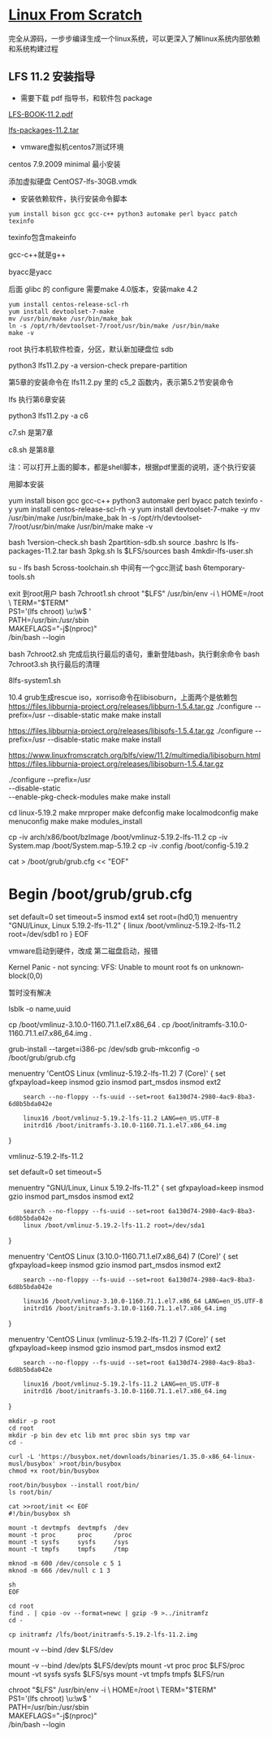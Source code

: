 
# [Linux From Scratch](https://www.linuxfromscratch.org)

完全从源码，一步步编译生成一个linux系统，可以更深入了解linux系统内部依赖和系统构建过程

## LFS 11.2 安装指导

 - 需要下载 pdf 指导书，和软件包 package

[LFS-BOOK-11.2.pdf](https://www.linuxfromscratch.org/lfs/downloads/11.2/LFS-BOOK-11.2.pdf)

[lfs-packages-11.2.tar](https://mirror.download.it/lfs/pub/lfs/lfs-packages/lfs-packages-11.2.tar)


- vmware虚拟机centos7测试环境

centos 7.9.2009 minimal 最小安装

添加虚拟硬盘 CentOS7-lfs-30GB.vmdk

- 安装依赖软件，执行安装命令脚本

`yum install bison gcc gcc-c++ python3 automake perl byacc patch texinfo`

texinfo包含makeinfo

gcc-c++就是g++

byacc是yacc

后面 glibc 的 configure 需要make 4.0版本，安装make 4.2
```
yum install centos-release-scl-rh
yum install devtoolset-7-make
mv /usr/bin/make /usr/bin/make_bak
ln -s /opt/rh/devtoolset-7/root/usr/bin/make /usr/bin/make
make -v
```

root 执行本机软件检查，分区，默认新加硬盘位 sdb

python3 lfs11.2.py -a version-check prepare-partition

第5章的安装命令在 lfs11.2.py 里的 c5_2 函数内，表示第5.2节安装命令

lfs 执行第6章安装

python3 lfs11.2.py -a c6

c7.sh 是第7章

c8.sh 是第8章

注：可以打开上面的脚本，都是shell脚本，根据pdf里面的说明，逐个执行安装

用脚本安装

yum install bison gcc gcc-c++ python3 automake perl byacc patch texinfo -y
yum install centos-release-scl-rh -y
yum install devtoolset-7-make -y
mv /usr/bin/make /usr/bin/make_bak
ln -s /opt/rh/devtoolset-7/root/usr/bin/make /usr/bin/make
make -v

bash 1version-check.sh
bash 2partition-sdb.sh
source .bashrc
ls lfs-packages-11.2.tar
bash 3pkg.sh
ls $LFS/sources
bash 4mkdir-lfs-user.sh

su - lfs
bash 5cross-toolchain.sh
中间有一个gcc测试
bash 6temporary-tools.sh

exit 到root用户
bash 7chroot1.sh
chroot "$LFS" /usr/bin/env -i \
 HOME=/root \
 TERM="$TERM" \
 PS1='(lfs chroot) \u:\w\$ ' \
 PATH=/usr/bin:/usr/sbin \
 MAKEFLAGS="-j$(nproc)" \
 /bin/bash --login

bash 7chroot2.sh
完成后执行最后的语句，重新登陆bash，执行剩余命令
bash 7chroot3.sh
执行最后的清理

8lfs-system1.sh


10.4 grub生成rescue iso，xorriso命令在libisoburn，上面两个是依赖包
https://files.libburnia-project.org/releases/libburn-1.5.4.tar.gz
./configure --prefix=/usr --disable-static
make
make install

https://files.libburnia-project.org/releases/libisofs-1.5.4.tar.gz
./configure --prefix=/usr --disable-static
make
make install


https://www.linuxfromscratch.org/blfs/view/11.2/multimedia/libisoburn.html
https://files.libburnia-project.org/releases/libisoburn-1.5.4.tar.gz

./configure --prefix=/usr              \
            --disable-static           \
            --enable-pkg-check-modules
make
make install


cd linux-5.19.2
make mrproper
make defconfig
make localmodconfig
make menuconfig
make
make modules_install

cp -iv arch/x86/boot/bzImage /boot/vmlinuz-5.19.2-lfs-11.2
cp -iv System.map /boot/System.map-5.19.2
cp -iv .config /boot/config-5.19.2



cat > /boot/grub/grub.cfg << "EOF"
# Begin /boot/grub/grub.cfg
set default=0
set timeout=5
insmod ext4
set root=(hd0,1)
menuentry "GNU/Linux, Linux 5.19.2-lfs-11.2" {
 linux /boot/vmlinuz-5.19.2-lfs-11.2 root=/dev/sdb1 ro
}
EOF

vmware启动到硬件，改成 第二磁盘启动，报错

Kernel Panic - not syncing: VFS: Unable to mount root fs on unknown-block(0,0)

暂时没有解决

lsblk -o name,uuid

cp /boot/vmlinuz-3.10.0-1160.71.1.el7.x86_64 .
cp /boot/initramfs-3.10.0-1160.71.1.el7.x86_64.img .

grub-install --target=i386-pc /dev/sdb
grub-mkconfig -o /boot/grub/grub.cfg

menuentry 'CentOS Linux (vmlinuz-5.19.2-lfs-11.2) 7 (Core)' {
        set gfxpayload=keep
        insmod gzio
        insmod part_msdos
        insmod ext2
        
        search --no-floppy --fs-uuid --set=root 6a130d74-2980-4ac9-8ba3-6d8b5bda042e

        linux16 /boot/vmlinuz-5.19.2-lfs-11.2 LANG=en_US.UTF-8
        initrd16 /boot/initramfs-3.10.0-1160.71.1.el7.x86_64.img
}


vmlinuz-5.19.2-lfs-11.2




set default=0
set timeout=5

menuentry "GNU/Linux, Linux 5.19.2-lfs-11.2" {
        set gfxpayload=keep
        insmod gzio
        insmod part_msdos
        insmod ext2

        search --no-floppy --fs-uuid --set=root 6a130d74-2980-4ac9-8ba3-6d8b5bda042e
        linux /boot/vmlinuz-5.19.2-lfs-11.2 root=/dev/sda1
}

menuentry 'CentOS Linux (3.10.0-1160.71.1.el7.x86_64) 7 (Core)' {
        set gfxpayload=keep
        insmod gzio
        insmod part_msdos
        insmod ext2

        search --no-floppy --fs-uuid --set=root 6a130d74-2980-4ac9-8ba3-6d8b5bda042e

        linux16 /boot/vmlinuz-3.10.0-1160.71.1.el7.x86_64 LANG=en_US.UTF-8
        initrd16 /boot/initramfs-3.10.0-1160.71.1.el7.x86_64.img
}

menuentry 'CentOS Linux (vmlinuz-5.19.2-lfs-11.2) 7 (Core)' {
        set gfxpayload=keep
        insmod gzio
        insmod part_msdos
        insmod ext2

        search --no-floppy --fs-uuid --set=root 6a130d74-2980-4ac9-8ba3-6d8b5bda042e

        linux16 /boot/vmlinuz-5.19.2-lfs-11.2 LANG=en_US.UTF-8
        initrd16 /boot/initramfs-3.10.0-1160.71.1.el7.x86_64.img
}

```
mkdir -p root
cd root
mkdir -p bin dev etc lib mnt proc sbin sys tmp var
cd -

curl -L 'https://busybox.net/downloads/binaries/1.35.0-x86_64-linux-musl/busybox' >root/bin/busybox
chmod +x root/bin/busybox

root/bin/busybox --install root/bin/
ls root/bin/

cat >>root/init << EOF
#!/bin/busybox sh

mount -t devtmpfs  devtmpfs  /dev
mount -t proc      proc      /proc
mount -t sysfs     sysfs     /sys
mount -t tmpfs     tmpfs     /tmp

mknod -m 600 /dev/console c 5 1
mknod -m 666 /dev/null c 1 3

sh
EOF

cd root
find . | cpio -ov --format=newc | gzip -9 >../initramfz
cd -

cp initramfz /lfs/boot/initramfs-5.19.2-lfs-11.2.img
```


mount -v --bind /dev $LFS/dev

mount -v --bind /dev/pts $LFS/dev/pts
mount -vt proc proc $LFS/proc
mount -vt sysfs sysfs $LFS/sys
mount -vt tmpfs tmpfs $LFS/run

chroot "$LFS" /usr/bin/env -i \
 HOME=/root \
 TERM="$TERM" \
 PS1='(lfs chroot) \u:\w\$ ' \
 PATH=/usr/bin:/usr/sbin \
 MAKEFLAGS="-j$(nproc)" \
 /bin/bash --login